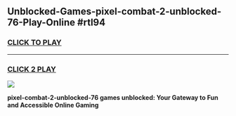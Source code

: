 
## Unblocked-Games-pixel-combat-2-unblocked-76-Play-Online #rtl94
<h3>
<a href="https://news.freeplayer.one?title=pixel-combat-2-unblocked-76&ref=3">CLICK TO PLAY</a></h3>
<hr>

<h3>
<a href="https://news.freeplayer.one?title=pixel-combat-2-unblocked-76&ref=3">CLICK 2 PLAY</a>
  
</h3>

<a href="https://news.freeplayer.one?title=pixel-combat-2-unblocked-76&ref=3"><img src="https://clearcache.store/games.png"></a>


**pixel-combat-2-unblocked-76 games unblocked: Your Gateway to Fun and Accessible Online Gaming**

